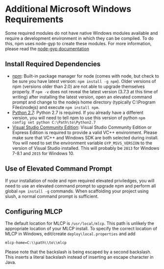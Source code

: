 # Additional Microsoft Windows Requirements

Some required modules do not have native Windows modules available and require a development environment in which they can be compiled. To do this, npm uses node-gyp to create these modules.  For more information, please read the [node-gyp documentation](https://github.com/nodejs/node-gyp/blob/master/README.md)

## Install Required Dependencies

- [npm](https://www.npmjs.com/): Built-in package manager for node (comes with
  node, but check to be sure you have latest version: `npm install -g npm`). Older versions of npm (versions older than 2.0) are not able to upgrade themselves properly. If `npm -v` does not reveal the latest version (3.7.3 at this time of writing) after installing the latest version, open an elevated command prompt and change to the nodejs home directory (typically C:\Program Files\nodejs) and execute `npm install npm`.
- [Python 2.7](https://www.python.org/downloads/release/python-2710/): Python 2.7 is required. If you already have a different version, you will need to tell npm to use this version of python `npm config set python C:\Path\to\Python2.7`
- [Visual Studio Community Edition](https://www.visualstudio.com/): Visual Studio Community Edition or Express Edition is required to provide a valid VC++ environment. Please make sure that VC++ and Windows SDK are both selected during install. You will need to set the environment variable `GYP_MSVS_VERSION` to the version of Visual Studio installed. This will probably be `2013` for Windows 7-8.1 and `2015` for Windows 10.

## Use of Elevated Command Prompt

If your installation of node and npm required elevated priviledges, you will need to use an elevated command prompt to upgrade npm and perform all global `npm install -g` commands. When scaffolding your project using slush, a normal command prompt is sufficient.

## Configuring MLCP

The default location for MLCP is `/usr/local/mlcp`.  This path is unlikely the appropriate location of your MLCP install.  To specify the correct location of MLCP in Windows, edit/create `deploy\local.properties` and add
```
mlcp-home=C:\\path\\to\\mlcp
```
Please note that the backslash is being escaped by a second backslash.  This inserts a literal backslash instead of inserting an escape character in Java.
